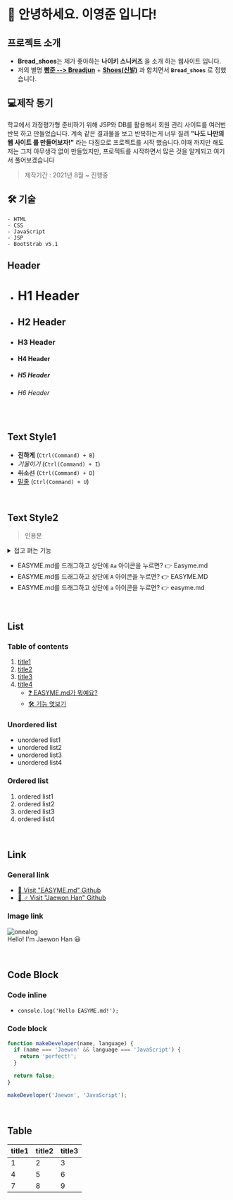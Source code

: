 # 🙌 안녕하세요. 이영준 입니다!   

## 프로젝트 소개
- **Bread_shoes**는 제가 좋아하는 **나이키 스니커즈** 을 소개 하는 웹사이트 입니다.
- 저의 별명 **<u>빵준    --> Breadjun</u>** + <u>**Shoes(신발)**</u> 과 합치면서 **`Bread_shoes`** 로 정했습니다.
##  💻제작 동기
학교에서 과정평가형 준비하기 위해 JSP와 DB를 활용해서 회원 관리 사이트를 여러번 반복 하고 만들었습니다.
계속 같은 결과물을 보고 반복하는게 너무 질려 **"나도 나만의 웹 사이트 를 만들어보자!"** 라는 다짐으로 프로젝트를 시작 했습니다.이때 까지만 해도 저는 그저 아무생각 없이 만들었지만, 프로젝트를 시작하면서 많은 것을 알게되고 여기서 풀어보겠습니다 
>제작기간 : 2021년 8월 ~ 진행중
## 🛠 기술   


    - HTML   
    - CSS
    - JavaScript
    - JSP      
    - BootStrab v5.1  
   
   
## Header
- # H1 Header   
- ## H2 Header   
- ### H3 Header   
- #### H4 Header   
- ##### H5 Header   
- ###### H6 Header   

<br>   

## Text Style1
- **진하게** (`Ctrl(Command) + B`)   
- *기울이기* (`Ctrl(Command) + I`)   
- <s>취소선</s> (`Ctrl(Command) + D`)   
- <u>밑줄</u> (`Ctrl(Command) + U`)   

<br>   
   
## Text Style2

>인용문   
   
<details><summary>접고 펴는 기능
</summary>

*Write here!*
</details>

- EASYME.md를 드래그하고 상단에 `Aa` 아이콘을 누르면? 👉 Easyme.md   
- EASYME.md를 드래그하고 상단에 `A` 아이콘을 누르면? 👉 EASYME.MD   
- EASYME.md를 드래그하고 상단에 `a` 아이콘을 누르면? 👉 easyme.md   
   
<br>   
   
## List   
### Table of contents
1. [title1](#write-title-here!)   
2. [title2](#only-lowercase)   
3. [title3](#use"-"instead-of-spacing-words)   
4. [title4](#example)   
    - [❓ EASYME.md가 뭐예요?](#-easymemd가-뭐예요)   
    - [🛠 기능 엿보기](#-기능-엿보기)
   
### Unordered list   
- unordered list1   
- unordered list2   
- unordered list3   
- unordered list4   
   
### Ordered list   
1. ordered list1   
2. ordered list2   
3. ordered list3   
4. ordered list4   
   
<br>   
   
## Link   
### General link
- [🚗 Visit "EASYME.md" Github](https://github.com/EASYME-md/client)   
- [🙋 ♂️ Visit "Jaewon Han" Github](https://github.com/onealog)

### Image link
![onealog](https://i.ibb.co/sPJNDcc/onealog.jpg)   
Hello! I'm Jaewon Han 😃 
   
<br>   
   
## Code Block   
### Code inline
- `console.log('Hello EASYME.md!');`   
   
### Code block
```js
function makeDeveloper(name, language) {
  if (name === 'Jaewon' && language === 'JavaScript') {
    return 'perfect!';
  }

  return false;
}

makeDeveloper('Jaewon', 'JavaScript');
```

<br>   
   
## Table   


| title1 | title2 | title3 |
| --- | --- | --- |
| 1 | 2 | 3 |
| 4 | 5 | 6 |
| 7 | 8 | 9 |


<br>   
